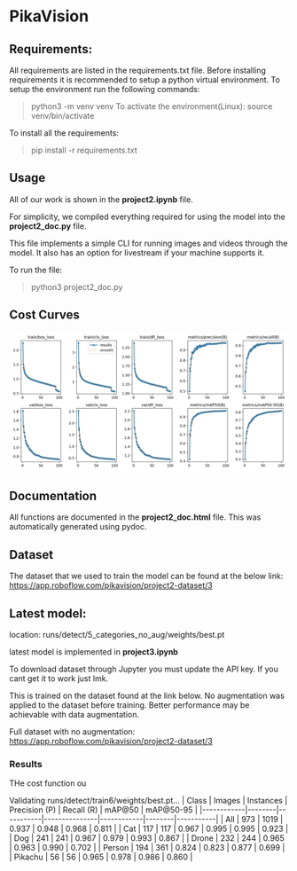 # PikaVision

## Requirements:
  All requirements are listed in the requirements.txt file. 
  Before installing requirements it is recommended to setup a python virtual environment. 
  To setup the environment run the following commands:
  > python3 -m venv venv
  To activate the environment(Linux): 
  > source venv/bin/activate

  To install all the requirements:
  > pip install -r requirements.txt



## Usage 
All of our work is shown in the **project2.ipynb** file. 

For simplicity, we compiled everything required for using the model into the **project2_doc.py** file. 

This file implements a simple CLI for running images and videos through the model. It also has an option for livestream if your machine supports it. 

To run the file: 
> python3 project2_doc.py

## Cost Curves
![Alt text](runs/detect/5_categories_aug/results.png)


## Documentation 
All functions are documented in the **project2_doc.html** file. 
This was automatically generated using pydoc.



## Dataset
The dataset that we used to train the model can be found at the below link:
https://app.roboflow.com/pikavision/project2-dataset/3


## Latest model:
location: runs/detect/5_categories_no_aug/weights/best.pt

latest model is implemented in **project3.ipynb**

To download dataset through Jupyter you must update the API key. If you cant get it to work just lmk.

This is trained on the dataset found at the link below. 
No augmentation was applied to the dataset before training. Better performance may be achievable with data augmentation.

Full dataset with no augmentation: https://app.roboflow.com/pikavision/project2-dataset/3

### Results
THe cost function ou

Validating runs/detect/train6/weights/best.pt...
| Class      | Images | Instances | Precision (P) | Recall (R) | mAP@50 | mAP@50-95 |
|------------|--------|-----------|---------------|------------|--------|-----------|
| All        | 973    | 1019      | 0.937         | 0.948      | 0.968  | 0.811     |
| Cat        | 117    | 117       | 0.967         | 0.995      | 0.995  | 0.923     |
| Dog        | 241    | 241       | 0.967         | 0.979      | 0.993  | 0.867     |
| Drone      | 232    | 244       | 0.965         | 0.963      | 0.990  | 0.702     |
| Person     | 194    | 361       | 0.824         | 0.823      | 0.877  | 0.699     |
| Pikachu    | 56     | 56        | 0.965         | 0.978      | 0.986  | 0.860     |




